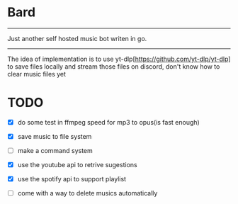 # Bard
---

Just another self hosted music bot writen in go.

---

The idea of implementation is to use yt-dlp[https://github.com/yt-dlp/yt-dlp] to save files locally and stream those files on discord, don't know how to clear music files yet

# TODO

- [x] do some test in ffmpeg speed for mp3 to opus(is fast enough)
- [x] save music to file system
- [ ] make a command system
- [x] use the youtube api to retrive sugestions
- [x] use the spotify api to support playlist
- [ ] come with a way to delete musics automatically


